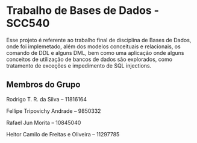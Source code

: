 # Trabalho de Bases de Dados - SCC540

Esse projeto é referente ao trabalho final de disciplina de Bases de Dados, onde foi implemetado, além dos modelos conceituais e relacionais, os comando de DDL e alguns DML, bem como uma aplicação onde alguns conceitos de utilização de bancos de dados são explorados, como tratamento de exceções e impedimento de SQL injections.

## Membros do Grupo

Rodrigo T. R. da Silva – 11816164

Fellipe Tripovichy Andrade – 9850332

Rafael Jun Morita – 10845040

Heitor Camilo de Freitas e Oliveira – 11297785
